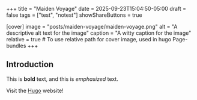 +++
title = "Maiden Voyage"
date = 2025-09-23T15:04:50-05:00
draft = false
tags = ["test", "notest"]
showShareButtons = true

[cover]
  image = "posts/maiden-voyage/maiden-voyage.png"
  alt = "A descriptive alt text for the image"
  caption = "A witty caption for the image"
  relative = true # To use relative path for cover image, used in hugo Page-bundles
+++

## Introduction

This is **bold** text, and this is *emphasized* text.

Visit the [Hugo](https://gohugo.io) website!